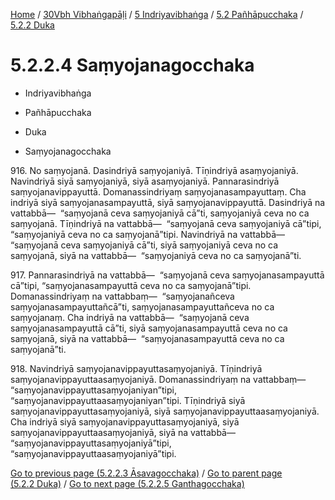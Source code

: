 
[Home](/) / [30Vbh Vibhaṅgapāḷi](../../../../30Vbh.md) / [5 Indriyavibhaṅga](../../../5.md) / [5.2 Pañhāpucchaka](../../5.2.md) / [5.2.2 Duka](../5.2.2.md)

# 5.2.2.4 Saṃyojanagocchaka

* Indriyavibhaṅga

* Pañhāpucchaka

* Duka

* Saṃyojanagocchaka

916\. No saṃyojanā. Dasindriyā saṃyojaniyā. Tīṇindriyā asaṃyojaniyā. Navindriyā siyā saṃyojaniyā, siyā asaṃyojaniyā. Pannarasindriyā saṃyojanavippayuttā. Domanassindriyaṃ saṃyojanasampayuttaṃ. Cha indriyā siyā saṃyojanasampayuttā, siyā saṃyojanavippayuttā. Dasindriyā na vattabbā—  “saṃyojanā ceva saṃyojaniyā cā”ti, saṃyojaniyā ceva no ca saṃyojanā. Tīṇindriyā na vattabbā—  “saṃyojanā ceva saṃyojaniyā cā”tipi, “saṃyojaniyā ceva no ca saṃyojanā”tipi. Navindriyā na vattabbā—  “saṃyojanā ceva saṃyojaniyā cā”ti, siyā saṃyojaniyā ceva no ca saṃyojanā, siyā na vattabbā—  “saṃyojaniyā ceva no ca saṃyojanā”ti.

917\. Pannarasindriyā na vattabbā—  “saṃyojanā ceva saṃyojanasampayuttā cā”tipi, “saṃyojanasampayuttā ceva no ca saṃyojanā”tipi. Domanassindriyaṃ na vattabbaṃ—  “saṃyojanañceva saṃyojanasampayuttañcā”ti, saṃyojanasampayuttañceva no ca saṃyojanaṃ. Cha indriyā na vattabbā—  “saṃyojanā ceva saṃyojanasampayuttā cā”ti, siyā saṃyojanasampayuttā ceva no ca saṃyojanā, siyā na vattabbā—  “saṃyojanasampayuttā ceva no ca saṃyojanā”ti.

918\. Navindriyā saṃyojanavippayuttasaṃyojaniyā. Tīṇindriyā saṃyojanavippayuttaasaṃyojaniyā. Domanassindriyaṃ na vattabbaṃ—  “saṃyojanavippayuttasaṃyojaniyan”tipi, “saṃyojanavippayuttaasaṃyojaniyan”tipi. Tīṇindriyā siyā saṃyojanavippayuttasaṃyojaniyā, siyā saṃyojanavippayuttaasaṃyojaniyā. Cha indriyā siyā saṃyojanavippayuttasaṃyojaniyā, siyā saṃyojanavippayuttaasaṃyojaniyā, siyā na vattabbā—  “saṃyojanavippayuttasaṃyojaniyā”tipi, “saṃyojanavippayuttaasaṃyojaniyā”tipi.

[Go to previous page (5.2.2.3 Āsavagocchaka)](5.2.2.3.md) / [Go to parent page (5.2.2 Duka)](../5.2.2.md) / [Go to next page (5.2.2.5 Ganthagocchaka)](5.2.2.5.md)


